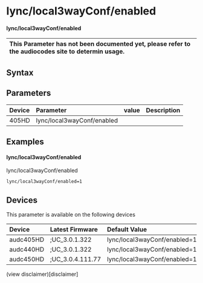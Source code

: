 ﻿---
description: lync/local3wayConf/enabled
search: false
---

# lync/local3wayConf/enabled

#### lync/local3wayConf/enabled


| This Parameter has not been documented yet, please refer to the audiocodes site to determin usage.  | 
| :--- |

## Syntax

## Parameters
|Device|Parameter|value|Description|
|:---|:---|:---|:---|
| 405HD | lync/local3wayConf/enabled |  |  |

## Examples
#### lync/local3wayConf/enabled

lync/local3wayConf/enabled

```
lync/local3wayConf/enabled=1
```

## Devices
This parameter is available on the following devices

| Device | Latest Firmware | Default Value |
|:---|:---|:---|
| audc405HD | ;UC_3.0.1.322 | lync/local3wayConf/enabled=1 
| audc440HD | ;UC_3.0.1.322 | lync/local3wayConf/enabled=1 
| audc450HD | ;UC_3.0.4.111.77 | lync/local3wayConf/enabled=1 

(view disclaimer)[disclaimer]
